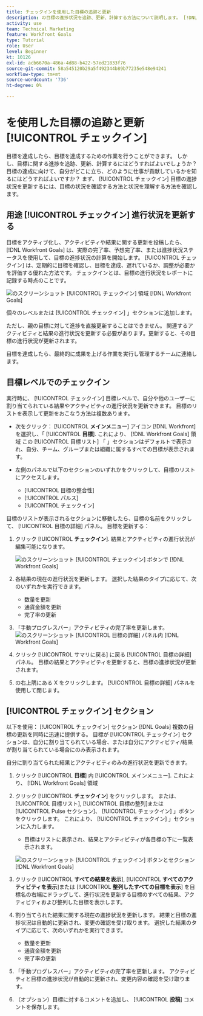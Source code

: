 ```yaml
---
title: チェックインを使用した目標の追跡と更新
description: の目標の進捗状況を追跡、更新、計算する方法について説明します。 [!DNL Workfront Goals].
activity: use
team: Technical Marketing
feature: Workfront Goals
type: Tutorial
role: User
level: Beginner
kt: 10126
exl-id: acb6670a-486a-4d88-b422-57ed21833f76
source-git-commit: 58a545120b29a5f492344b89b77235e548e94241
workflow-type: tm+mt
source-wordcount: '736'
ht-degree: 0%

---
```


# を使用した目標の追跡と更新 [!UICONTROL チェックイン]

目標を達成したら、目標を達成するための作業を行うことができます。 しかし、目標に関する進捗を追跡、更新、計算するにはどうすればよいでしょうか？ 目標の達成に向けて、自分がどこに立ち、どのように仕事が貢献しているかを知るにはどうすればよいですか？ まず、 [!UICONTROL チェックイン] 目標の進捗状況を更新するには、目標の状況を確認する方法と状況を理解する方法を確認します。

## 用途 [!UICONTROL チェックイン] 進行状況を更新する

目標をアクティブ化し、アクティビティや結果に関する更新を投稿したら、 [!DNL Workfront Goals] は、実際の完了率、予想完了率、または進捗状況ステータスを使用して、目標の進捗状況の計算を開始します。 [!UICONTROL チェックイン] は、定期的に目標を確認し、目標を達成、遅れているか、調整が必要かを評価する優れた方法です。 チェックインとは、目標の進行状況をレポートに記録する時点のことです。

![のスクリーンショット [!UICONTROL チェックイン] 領域 [!DNL Workfront Goals]](assets/09-workfront-goals-check-ins.png)

個々のレベルまたは [!UICONTROL チェックイン] 」セクションに追加します。

ただし、親の目標に対して進捗を直接更新することはできません。 関連するアクティビティと結果の進行状況を更新する必要があります。更新すると、その目標の進行状況が更新されます。

目標を達成したら、最終的に成果を上げる作業を実行し管理するチームに連絡します。

## 目標レベルでのチェックイン

実行時に、 [!UICONTROL チェックイン] 目標レベルで、自分や他のユーザーに割り当てられている結果やアクティビティの進行状況を更新できます。 目標のリストを表示して更新をおこなう方法は複数あります。

* 次をクリック： [!UICONTROL **メインメニュー**] アイコン [!DNL Workfront]を選択し、「 [!UICONTROL **目標**]. これにより、 [!DNL Workfront Goals] 領域 この [!UICONTROL 目標リスト] 「 」セクションはデフォルトで表示され、自分、チーム、グループまたは組織に属するすべての目標が表示されます。
* 左側のパネルで以下のセクションのいずれかをクリックして、目標のリストにアクセスします。

   * [!UICONTROL 目標の整合性]
   * [!UICONTROL パルス]
   * [!UICONTROL チェックイン]

目標のリストが表示されるセクションに移動したら、目標の名前をクリックして、 [!UICONTROL 目標の詳細] パネル。 目標を更新する：

1. クリック [!UICONTROL **チェックイン**]. 結果とアクティビティの進行状況が編集可能になります。

   ![のスクリーンショット [!UICONTROL チェックイン] ボタンで [!DNL Workfront Goals]](assets/10-workfront-goals-check-in-goal-level.png)

1. 各結果の現在の進行状況を更新します。 選択した結果のタイプに応じて、次のいずれかを実行できます。

   * 数量を更新
   * 通貨金額を更新
   * 完了率の更新

1. 「手動プログレスバー」アクティビティの完了率を更新します。
   ![のスクリーンショット [!UICONTROL 目標の詳細] パネル内 [!DNL Workfront Goals]](assets/11-workfront-goals-goal-level-update-result-and-activity.png)

1. クリック [!UICONTROL サマリに戻る] に戻る [!UICONTROL 目標の詳細] パネル。 目標の結果とアクティビティを更新すると、目標の進捗状況が更新されます。

1. の右上隅にある X をクリックします。 [!UICONTROL 目標の詳細] パネルを使用して閉じます。

## [!UICONTROL チェックイン] セクション

以下を使用： [!UICONTROL チェックイン] セクション [!DNL Goals] 複数の目標の更新を同時に迅速に提供する。 目標が [!UICONTROL チェックイン] セクションは、自分に割り当てられている場合、または自分にアクティビティ/結果が割り当てられている場合にのみ表示されます。

自分に割り当てられた結果とアクティビティのみの進行状況を更新できます。

1. クリック [!UICONTROL **目標**] 内 [!UICONTROL メインメニュー]. これにより、 [!DNL Workfront Goals] 領域

1. クリック [!UICONTROL **チェックイン**] をクリックします。 または、 [!UICONTROL 目標リスト], [!UICONTROL 目標の整列]または [!UICONTROL Pulse セクション]、 [!UICONTROL チェックイン] 」ボタンをクリックします。 これにより、 [!UICONTROL チェックイン] 」セクションに入力します。
   * 目標はリストに表示され、結果とアクティビティが各目標の下に一覧表示されます。

   ![のスクリーンショット [!UICONTROL チェックイン] ボタンとセクション [!DNL Workfront Goals]](assets/12-workfront-goals-check-in-section-merged.jpeg)

1. クリック [!UICONTROL **すべての結果を表示**], [!UICONTROL **すべてのアクティビティを表示**]&#x200B;または [!UICONTROL **整列したすべての目標を表示**] を目標名の右端にドラッグして、進行状況を更新する目標のすべての結果、アクティビティおよび整列した目標を表示します。

1. 割り当てられた結果に関する現在の進捗状況を更新します。 結果と目標の進捗状況は自動的に更新され、変更の確認を受け取ります。 選択した結果のタイプに応じて、次のいずれかを実行できます。

   * 数量を更新
   * 通貨金額を更新
   * 完了率の更新

1. 「手動プログレスバー」アクティビティの完了率を更新します。 アクティビティと目標の進捗状況が自動的に更新され、変更内容の確認を受け取ります。

1. （オプション）目標に対するコメントを追加し、 [!UICONTROL **投稿**] コメントを保存します。
